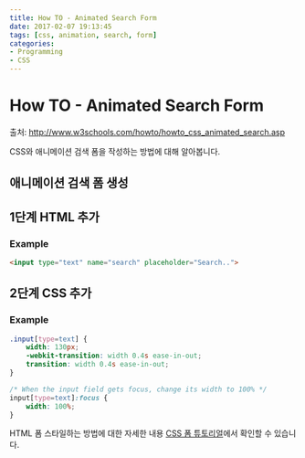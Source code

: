 ```yaml
---
title: How TO - Animated Search Form
date: 2017-02-07 19:13:45
tags: [css, animation, search, form]
categories:
- Programming
- CSS
---
```



# How TO - Animated Search Form

출처: http://www.w3schools.com/howto/howto_css_animated_search.asp

CSS와 애니메이션 검색 폼을 작성하는 방법에 대해 알아봅니다.

## 애니메이션 검색 폼 생성

## 1단계 HTML 추가

### Example

```html
<input type="text" name="search" placeholder="Search..">
```

## 2단계 CSS 추가

### Example

```css
.input[type=text] {
    width: 130px;
    -webkit-transition: width 0.4s ease-in-out;
    transition: width 0.4s ease-in-out;
}

/* When the input field gets focus, change its width to 100% */
input[type=text]:focus {
    width: 100%;
}
```

HTML 폼 스타일하는 방법에 대한 자세한 내용 [CSS 폼 튜토리얼](http://www.w3schools.com/css/css_form.asp)에서 확인할 수 있습니다.
